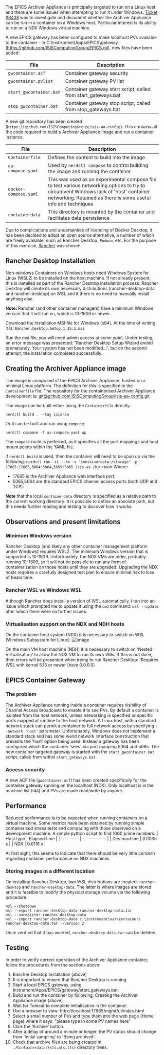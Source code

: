 The EPICS Archiver Appliance is principally targeted to run on a Linux host and there are some issues when attempting to run it under Windows.
[Ticket #8438](https://github.com/ISISComputingGroup/IBEX/issues/8438) was to investigate and document whether the Archiver Appliance can be run in a container on a Windows host. Particular interest is its ability to run on a NDX Windows virtual machine.

A new EPICS gateway has been configured to make localhost PVs available to the container - In C:\Instrument\Apps\EPICS\gateway (https://github.com/ISISComputingGroup/EPICS.git), new files have been added:

| File | Description |
| ---- | ----------- |
| `gwcontainer.acf` | Container gateway security |
| `gwcontainer.pvlist` | Container gateway PV list |
| `start_gwcontainer.bat` | Container gateway start script, called from start_gateways.bat |
| `stop_gwcontainer.bat` | Container gateway stop script, called from stop_gateways.bat |

A new git repository has been created (`https://github.com/ISISComputingGroup/isis-aa-config`). This contains all the code required to build a Archiver Appliance image and run a container instance.

| File | Description |
| ---- | ----------- |
| `Containerfile` | Defines the content to build into the image |
| `aa-compose.yaml` | Used by `nerdctl compose` to control building the image and running the container  |
| `docker-compose.yaml` | This was used as an experimental compose file to test various networking options to try to circumvent Windows lack of 'host' container networking. Retained as there is some useful info and techniques |
| `containerdata`  | This directory is mounted by the container and facilitates data persistence  |

Due to complications and uncertainties of licencing of Docker Desktop, it has been decided to adopt an open source alternative, a number of which are freely available, such as Rancher Desktop, `Podman`, etc. For the purpose of this exercise, [Rancher](https://rancherdesktop.io/) was chosen.

## Rancher Desktop Installation
Non-windows Containers on Windows hosts need Windows System for Linux (WSL2) to be installed on the host machine. If not already present, this is installed as part of the Rancher Desktop installation process. Rancher Desktop will create its own necessary distributions (rancher-desktop-data and rancher-desktop) on WSL and it there is no need to manually install anything else.

**Note:** Rancher (and other container managers) have a minimum Windows version that it will run on, which is 10-1909 or newer.

Download the Installation MSI file for Windows (x64). At the time of writing, it is: `Rancher.Desktop.Setup.1.15.1.msi`

Run the msi file, you will need admin access at some point. Under testing, an error message was presented: "Rancher Desktop Setup Wizard ended prematurely. Your system has not been modified...", but on the second attempt, the installation completed successfully. 

## Creating the Archiver Appliance image
The image is composed of the EPICS Archiver Appliance, hosted on a minimal Linux platform. The definition for this is specified in the `Containerfile` file.
The repository for the containerised Archiver Appliance development is: [git@github.com:ISISComputingGroup/isis-aa-config.git](git@github.com:ISISComputingGroup/isis-aa-config.git)

The image can be built either using the `Containerfile` directly:

`nerdctl build . --tag isis-aa`

Or it can be built and run using `compose`:

`nerdctl compose -f aa-compose.yaml up`

The `compose` route is preferred, as it specifies all the port mappings and host mount points within the YAML file.

if `nerdctl build` is used, then the container will need to be spun up via the following:
`nerdctl run -it --rm -v "containerdata:/storage" -p 17665:17665,5064:5064,5065:5065 isis-aa /bin/bash`
Where: 
* 17665 is the Archiver Appliance web interface port. 
* 5065,5064 are the standard EPICS channel access ports (both UDP and TCP).

**Note** that the local `containerdata` directory is specified as a relative path to the current working directory. It is possible to define an absolute path, but this needs further reading and testing to discover how it works.



## Observations and present limitations
### Minimum Windows version
Rancher Desktop (and likely any other container management platform under Windows) requires WSL2. The minimum Windows version that is supported is 10-1909. Unfortunately, the NDX VMs are older, probably running 10-1809, so it will not be possible to run any form of containerisation on those hosts until they are upgraded. Upgrading the NDX hosts requires a carefully designed test plan to ensure minimal risk to loss of beam time.

### Rancher WSL vs Windows WSL
Although Rancher does install a version of WSL automatically, I ran into an issue which prompted me to update it using the `cmd` command: `wsl --update`
after which there were no further issues.

### Virtualisation support on the NDX and NDH hosts
On the container host system (NDX) it is necessary to switch on WSL (Windows Subsystem for Linux):
![image](https://github.com/user-attachments/assets/f5f7ae90-6ff7-4ec1-b946-473601af3155)

On the main VM host machine (NDH) it is necessary to switch on 'Nested Virtualisation' to allow the NDX VM to run its own VMs. If this is not done, then errors will be presented when trying to run Rancher Desktop: 'Requires WSL with kernel 5.15 or newer (have 0.0.0.0)

## EPICS Container Gateway
### The problem
The Archiver Appliance running inside a container requires visibility of Channel Access broadcasts to enable it to see PVs. By default a container is isolated from the host network, unless networking is specified or specific ports mapped at runtime to the host network. A Linux host, with a standard network stack can permit a container to full network access by specifying `--network 'host'` parameter. Unfortunately, Windows does not implement a standard stack and has some weird network interface construction that prevents the 'host' option being used.
Instead a gateway has been configured which the container 'sees' via port mapping 5064 and 5065.
The new container targeted gateway is started with the `start_gwcontainer.bat` script, called from within `start_gateways.bat`. 

### Access security
A new ACF file (`gwcontainer.acf`) has been created specifically for the container gateway running on the localhost (NDX). Only localhost is in the machine list (`HAG`) and PVs are made read/write by anyone.

## Performance
Reduced performance is to be expected when running containers on a virtual machine. Some metrics have been obtained by running simple containerised stress tests and comparing with those observed on a development machine.
A simple python script to find 1000 prime numbers:
| Host type | Elapsed time |
| --------- | ------------ |
| Dev machine | 0.0035 s |
| NDX | 0.0116 s |

At first sight, this seems to indicate that there should be very little concern regarding container performance on NDX machines.

### Storing images in a different location
On installing Rancher Desktop, two WSL distributions are created: `rancher-desktop` and `rancher-desktop-data`. The latter is where images are stored and it is feasible to modify the physical storage volume via the following procedure:
```
wsl --shutdown
wsl --export rancher-desktop-data rancher-desktop-data.tar
wsl --unregister rancher-desktop-data
wsl --import rancher-desktop-data c:\instrument\var\containers rancher-desktop-data.tar --version 2
```
Once verified that it has worked, ```rancher-desktop-data.tar``` can be deleted.

## Testing
In order to verify correct operation of the Archiver Appliance container, follow the procedures from the sections above:
1. Rancher Desktop Installation (above)
2. It is important to ensure that Rancher Desktop is running.
3. Start a local EPICS gateway, using Instrument/Apps/EPICS/gateway/start_gateways.bat
4. Build and run the container by following: Creating the Archiver Appliance image (above)
5. Wait for Tomcat to complete initialisation in the container.
6. Use a browser to view: http://localhost:17665/mgmt/ui/index.html
7. Select a small number of PVs and type them into the web page (Home page) where it says: "please type in some PV names here"
8. Click the 'Archive' button.
9. After a delay of around a minute or longer, the PV status should change from 'Initial sampling' to 'Being archived'.
10. Check that archive files are being created in `./Containerdata/{sts,mts,lts}` directory trees.



